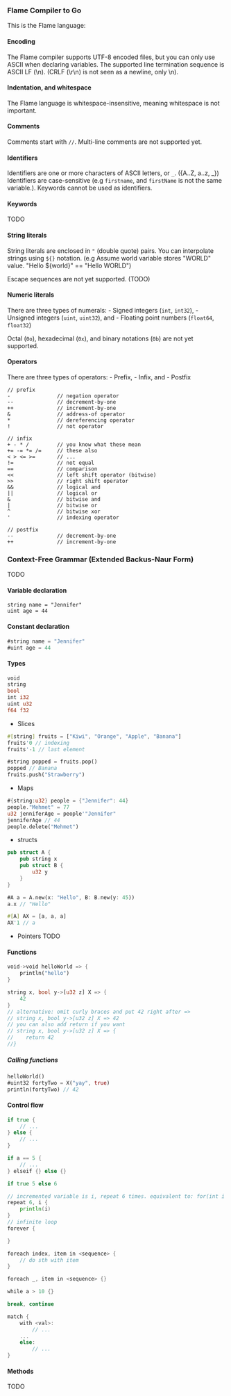 ### Flame Compiler to Go

This is the Flame language:

#### Encoding
The Flame compiler supports UTF-8 encoded files, but you can only use ASCII when declaring variables.
The supported line termination sequence is ASCII LF (\n). (CRLF (\r\n) is not seen as a newline, only \n).

#### Indentation, and whitespace
The Flame language is whitespace-insensitive, meaning whitespace is not important. 

#### Comments
Comments start with ```//```. Multi-line comments are not supported yet.

#### Identifiers
Identifiers are one or more characters of ASCII letters, or ```_```. ({A..Z, a..z, _})
Identifiers are case-sensitive (e.g ```firstname```, and ```firstName``` is not the same variable.).
Keywords cannot be used as identifiers.

#### Keywords 
TODO

#### String literals
String literals are enclosed in ```"``` (double quote) pairs. You can interpolate strings using ```${}``` notation. (e.g Assume world variable stores "WORLD" value. "Hello ${world}" == "Hello WORLD")

Escape sequences are not yet supported. (TODO)

#### Numeric literals
There are three types of numerals: 
    - Signed integers (```int```, ```int32```),
    - Unsigned integers (```uint```, ```uint32```), and
    - Floating point numbers (```float64```, ```float32```)

Octal (```0o```), hexadecimal (```0x```), and binary notations (```0b```) are not yet supported.

#### Operators
There are three types of operators:
    - Prefix,
    - Infix, and
    - Postfix
```
// prefix
-               // negation operator
--              // decrement-by-one
++              // increment-by-one
&               // address-of operator
*               // dereferencing operator
!               // not operator

// infix
+ - * /         // you know what these mean
+= -= *= /=     // these also
< > <= >=       // ...
!=              // not equal
==              // comparison
<<              // left shift operator (bitwise)
>>              // right shift operator 
&&              // logical and
||              // logical or
&               // bitwise and
|               // bitwise or 
^               // bitwise xor
'               // indexing operator

// postfix
--              // decrement-by-one
++              // increment-by-one
```

### Context-Free Grammar (Extended Backus-Naur Form)

TODO

#### Variable declaration
```
string name = "Jennifer"
uint age = 44
```
#### Constant declaration
```go
#string name = "Jennifer"
#uint age = 44
```
#### Types
```rust
void
string
bool
int i32
uint u32
f64 f32
```
- Slices
```rust
#[string] fruits = ["Kiwi", "Orange", "Apple", "Banana"]
fruits'0 // indexing
fruits'-1 // last element

#string popped = fruits.pop() 
popped // Banana
fruits.push("Strawberry")
```
- Maps
```rust
#{string:u32} people = {"Jennifer": 44}
people."Mehmet" = 77
u32 jenniferAge = people'"Jennifer" 
jenniferAge // 44
people.delete("Mehmet")
```
- structs
```rust
pub struct A {
    pub string x
    pub struct B {
        u32 y
    }
}

#A a = A.new(x: "Hello", B: B.new(y: 45))
a.x // "Hello"

#[A] AX = [a, a, a]
AX'1 // a
```
- Pointers
TODO

#### Functions
```rust
void->void helloWorld => {
    println("hello")
}

string x, bool y->[u32 z] X => {
    42
}
// alternative: omit curly braces and put 42 right after =>
// string x, bool y->[u32 z] X => 42
// you can also add return if you want
// string x, bool y->[u32 z] X => {
//    return 42
//}
```
##### Calling functions
```rust
helloWorld()
#uint32 fortyTwo = X("yay", true)
println(fortyTwo) // 42
```

#### Control flow
```go
if true {
    // ...
} else {
    // ...
}

if a == 5 {
    // ...
} elseif {} else {}

if true 5 else 6

// incremented variable is i, repeat 6 times. equivalent to: for(int i = 0; i < 6; i++) {//...} in C
repeat 6, i {
    println(i)
}
// infinite loop
forever {

}

foreach index, item in <sequence> {
    // do sth with item
}

foreach _, item in <sequence> {}

while a > 10 {}

break, continue

match {
    with <val>:
        // ...
    ...
    else:
        // ...
}
```

#### Methods

TODO

